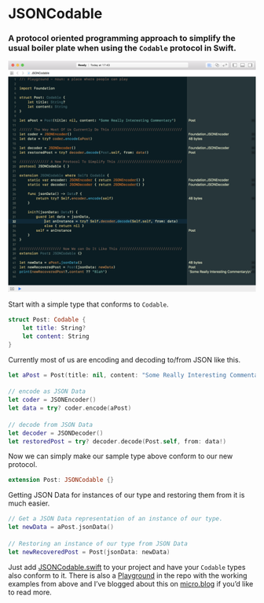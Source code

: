 # JSONCodable
### A protocol oriented programming approach to simplify the usual boiler plate when using the `Codable` protocol in Swift.
![Playground Image](PlaygroundScreenShot.png)

Start with a simple type that conforms to `Codable`.

``` swift
struct Post: Codable {
	let title: String?
	let content: String
}
```

Currently most of us are encoding and decoding to/from JSON like this.

``` swift
let aPost = Post(title: nil, content: "Some Really Interesting Commentary")

// encode as JSON Data
let coder = JSONEncoder()
let data = try? coder.encode(aPost)

// decode from JSON Data
let decoder = JSONDecoder()
let restoredPost = try? decoder.decode(Post.self, from: data!)
```


Now we can simply make our sample type above conform to our new protocol.

``` swift
extension Post: JSONCodable {}
```

Getting JSON Data for instances of our type and restoring them from it is much easier.

``` swift
// Get a JSON Data representation of an instance of our type.
let newData = aPost.jsonData()

// Restoring an instance of our type from JSON Data
let newRecoveredPost = Post(jsonData: newData)
```

Just add [JSONCodable.swift](https://github.com/vichudson1/JSONCodable/blob/master/JSONCodable/JSONCodable.swift) to your project and have your `Codable` types also conform to it. There is also a [Playground](https://github.com/vichudson1/JSONCodable/tree/master/JSONCodable.playground) in the repo with the working examples from above and I’ve blogged about this on [micro.blog](http://vichudson1.micro.blog/2018/04/15/easier-use-of.html) if you’d like to read more. 